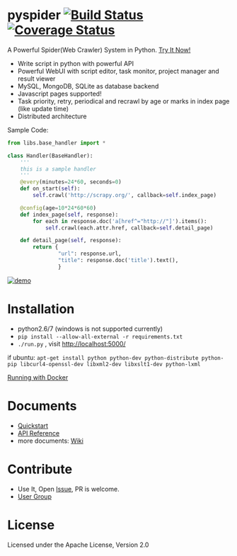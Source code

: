 pyspider [![Build Status](https://img.shields.io/travis/binux/pyspider/master.svg?style=flat)](https://travis-ci.org/binux/pyspider) [![Coverage Status](https://img.shields.io/coveralls/binux/pyspider.svg?branch=master&style=flat)](https://coveralls.io/r/binux/pyspider)
========

A Powerful Spider(Web Crawler) System in Python. [Try It Now!](http://demo.pyspider.org/)

- Write script in python with powerful API
- Powerful WebUI with script editor, task monitor, project manager and result viewer
- MySQL, MongoDB, SQLite as database backend 
- Javascript pages supported!
- Task priority, retry, periodical and recrawl by age or marks in index page (like update time)
- Distributed architecture


Sample Code:

```python
from libs.base_handler import *

class Handler(BaseHandler):
    '''
    this is a sample handler
    '''
    @every(minutes=24*60, seconds=0)
    def on_start(self):
        self.crawl('http://scrapy.org/', callback=self.index_page)

    @config(age=10*24*60*60)
    def index_page(self, response):
        for each in response.doc('a[href^="http://"]').items():
            self.crawl(each.attr.href, callback=self.detail_page)

    def detail_page(self, response):
        return {
                "url": response.url,
                "title": response.doc('title').text(),
                }
```

[![demo](http://ww1.sinaimg.cn/large/7d46d69fjw1emavy6e9gij21kw0uldvy.jpg)](http://demo.pyspider.org/)


Installation
============

* python2.6/7 (windows is not supported currently)
* `pip install --allow-all-external -r requirements.txt`
* `./run.py` , visit [http://localhost:5000/](http://localhost:5000/)

if ubuntu: `apt-get install python python-dev python-distribute python-pip libcurl4-openssl-dev libxml2-dev libxslt1-dev python-lxml`

[Running with Docker](https://github.com/binux/pyspider/wiki/Running-pyspider-with-Docker)


Documents
=========

* [Quickstart](https://github.com/binux/pyspider/wiki/Quickstart)
* [API Reference](https://github.com/binux/pyspider/wiki/API-Reference)
* more documents: [Wiki](https://github.com/binux/pyspider/wiki)


Contribute
==========

* Use It, Open [Issue](https://github.com/binux/pyspider/issues), PR is welcome.
* [User Group](https://groups.google.com/group/pyspider-users)


License
=======
Licensed under the Apache License, Version 2.0
